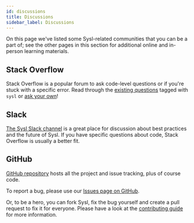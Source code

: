 ```yaml
---
id: discussions
title: Discussions
sidebar_label: Discussions
---
```


On this page we've listed some Sysl-related communities that you can be a part of; see the other pages in this section for additional online and in-person learning materials.

## Stack Overflow

Stack Overflow is a popular forum to ask code-level questions or if you're stuck with a specific error. Read through the [existing questions](https://stackoverflow.com/questions/tagged/sysl) tagged with `sysl` or [ask your own](https://stackoverflow.com/questions/ask?tags=sysl)!

## Slack

[The Sysl Slack channel](https://anzoss.slack.com/messages/sysl/) is a great place for discussion about best practices and the future of Sysl. If you have specific questions about code, Stack Overflow is usually a better fit.

## GitHub

[GitHub repository](https://github.com/anz-bank/sysl) hosts all the project and issue tracking, plus of course code.

To report a bug, please use our [Issues page on GitHub](https://github.com/anz-bank/sysl/issues/new/choose).

Or, to be a hero, you can fork Sysl, fix the bug yourself and create a pull request to fix it for everyone. Please have a look at the [contributing guide](https://github.com/anz-bank/sysl/blob/master/docs/CONTRIBUTING.md) for more information.
